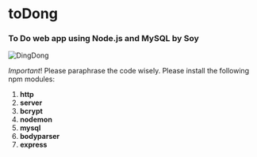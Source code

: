 # toDong
### To Do web app using Node.js and MySQL by Soy

![DingDong](https://pbs.twimg.com/media/D8cD1EGVsAAIN9H.jpg)

*Important*! Please paraphrase the code wisely.
Please install the following npm modules:
1. **http**
2. **server**
3. **bcrypt**
4. **nodemon**
5. **mysql**
6. **bodyparser**
7. **express**
